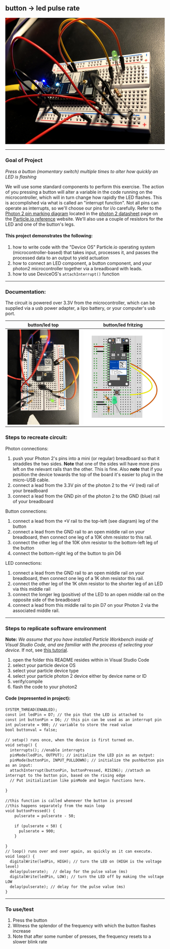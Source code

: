 ## button -> led pulse rate

![button/led angle](buttonled_angle.JPG)

---

### Goal of Project 

*Press a button (momentary switch) multiple times to alter how quickly an LED is flashing*

We will use some standard components to perform this exercise.  The action of you pressing a button will alter a variable in the code running on the microcontroller, which will in turn change how rapidly the LED flashes.  This is accomplished via what is called an "interrupt function".  Not all pins can operate as interrupts, so we'll choose our pins for i/o carefully.  Refer to the [Photon 2 pin marking diagram](https://docs.particle.io/reference/datasheets/wi-fi/photon-2-datasheet/#pin-markings) located in the [photon 2 datasheet](https://docs.particle.io/reference/datasheets/wi-fi/photon-2-datasheet/) page on the [Particle.io reference](https://docs.particle.io/reference/) website.  We'll also use a couple of resistors for the LED and one of the button's legs.

#### This project demonstrates the following:

1. how to write code with the "Device OS" Particle.io operating system (microcontroller-based) that takes input, processes it, and passes the processed data to an output to yield actuation
1. how to connect an LED component, a button component, and your photon2 microcontroller together via a breadboard with leads.  
1. how to use DeviceOS's `attachInterrupt()` function

---

### Documentation: 

The circuit is powered over 3.3V from the microcontroller, which can be supplied via a usb power adapter, a lipo battery, or your computer's usb port.

button/led top | button/led fritzing
---|---
![button/led top](buttonled_top.JPG) | ![button/led fritzing](button_led_pulse.png)

### Steps to recreate circuit:

Photon connections:

1. push your Photon 2's pins into a mini (or regular) breadboard so that it straddles the two sides.  **Note** that one of the sides will have more pins left on the relevant rails than the other.  This is fine.  Also **note** that if you position the device towards the top of the board it's easier to plug in the micro-USB cable.  
1. connect a lead from the 3.3V pin of the photon 2 to the +V (red) rail of your breadboard
1. connect a lead from the GND pin of the photon 2 to the GND (blue) rail of your breadboard

Button connections: 

1. connect a lead from the +V rail to the top-left (see diagram) leg of the button
1. connect a lead from the GND rail to an open middle rail on your breadboard, then connect one leg of a 10K ohm resistor to this rail.
1. connect the other leg of the 10K ohm resistor to the bottom-left leg of the button
1. connect the bottom-right leg of the button to pin D6

LED connections:

1. connect a lead from the GND rail to an open middle rail on your breadboard, then connect one leg of a 1K ohm resistor this rail.
1. connect the other leg of the 1K ohm resistor to the shorter leg of an LED via this middle rail
1. connect the longer leg (positive) of the LED to an open middle rail on the opposite side of the breadboard
1. connect a lead from this middle rail to pin D7 on your Photon 2 via the associated middle rail.

---

### Steps to replicate software environment

**Note:** *We assume that you have installed Particle Workbench inside of Visual Studio Code, and are familiar with the process of selecting your device.*  If not, see [this tutorial](https://github.com/Berkeley-MDes/tdf-fa23-equilet/blob/main/_pw_tutorial/_readme.md).

1. open the folder this README resides within in Visual Studio Code
1. select your particle device OS
1. select your particle device type
1. select your particle photon 2 device either by device name or ID
1. verify/compile
1. flash the code to your photon2 

#### Code (represented in project):

```
SYSTEM_THREAD(ENABLED);
const int ledPin = D7; // the pin that the LED is attached to
const int buttonPin = D6; // this pin can be used as an interrupt pin
int pulserate = 900; // variable to store the read value
bool buttonval = false;

// setup() runs once, when the device is first turned on.
void setup() {
  interrupts(); //enable interrupts
  pinMode(ledPin, OUTPUT); // initialize the LED pin as an output:
  pinMode(buttonPin, INPUT_PULLDOWN); // initialize the pushbutton pin as an input:
  attachInterrupt(buttonPin, buttonPressed, RISING); //attach an interrupt to the button pin, based on the rising edge
  // Put initialization like pinMode and begin functions here.

}

//this function is called whenever the button is pressed
//this happens separately from the main loop
void buttonPressed() {
    pulserate = pulserate - 50;
    
    if (pulserate < 50) {
      pulserate = 900;
    }
  
}
// loop() runs over and over again, as quickly as it can execute.
void loop() {
  digitalWrite(ledPin, HIGH); // turn the LED on (HIGH is the voltage level)
  delay(pulserate);  // delay for the pulse value (ms)
  digitalWrite(ledPin, LOW); // turn the LED off by making the voltage LOW
  delay(pulserate); // delay for the pulse value (ms)
}
```

---

### To use/test

1. Press the button
1. Witness the splendor of the frequency with which the button flashes increase
1. Note that after some number of presses, the frequency resets to a slower blink rate
